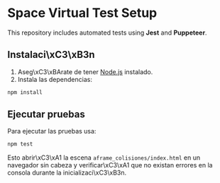# Space Virtual Test Setup

This repository includes automated tests using **Jest** and **Puppeteer**.

## Instalaci\xC3\xB3n

1. Aseg\xC3\xBArate de tener [Node.js](https://nodejs.org/) instalado.
2. Instala las dependencias:

```bash
npm install
```

## Ejecutar pruebas

Para ejecutar las pruebas usa:

```bash
npm test
```

Esto abrir\xC3\xA1 la escena `aframe_colisiones/index.html` en un navegador sin cabeza y verificar\xC3\xA1 que no existan errores en la consola durante la inicializaci\xC3\xB3n.


